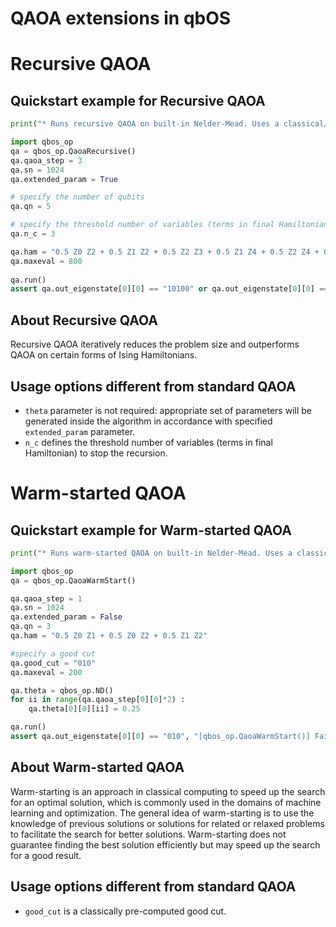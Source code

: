 # QAOA extensions in qbOS

# Recursive QAOA

## Quickstart example for Recursive QAOA

```python
print("* Runs recursive QAOA on built-in Nelder-Mead. Uses a classical/diagonal 5-qubit Hamiltonian. Uses qpp and QAOA-depth = 3 with extended parameter set. Assert checks the optimum eigenstate.")

import qbos_op
qa = qbos_op.QaoaRecursive()
qa.qaoa_step = 3
qa.sn = 1024   
qa.extended_param = True

# specify the number of qubits
qa.qn = 5

# specify the threshold number of variables (terms in final Hamiltonian)
qa.n_c = 3

qa.ham = "0.5 Z0 Z2 + 0.5 Z1 Z2 + 0.5 Z2 Z3 + 0.5 Z1 Z4 + 0.5 Z2 Z4 + 0.5 Z3 Z4"
qa.maxeval = 800
    
qa.run()
assert qa.out_eigenstate[0][0] == "10100" or qa.out_eigenstate[0][0] == "01011", "[qbos_op.QaoaRecursive()] Failed eigenstate test: 10100 or 01011"
```

## About Recursive QAOA

Recursive QAOA iteratively reduces the problem size and outperforms QAOA on certain forms of Ising Hamiltonians.

## Usage options different from standard QAOA

- `theta` parameter is not required: appropriate set of parameters will be generated inside the algorithm in accordance with specified `extended_param` parameter.
- `n_c` defines the threshold number of variables (terms in final Hamiltonian) to stop the recursion.

# Warm-started QAOA

## Quickstart example for Warm-started QAOA

```python
print("* Runs warm-started QAOA on built-in Nelder-Mead. Uses a classical/diagonal 3-qubit Hamiltonian. Uses qpp and QAOA-depth = 1 with standard parameter set. Assert checks the optimum eigenstate.")

import qbos_op
qa = qbos_op.QaoaWarmStart()

qa.qaoa_step = 1
qa.sn = 1024   
qa.extended_param = False
qa.qn = 3
qa.ham = "0.5 Z0 Z1 + 0.5 Z0 Z2 + 0.5 Z1 Z2"

#specify a good cut
qa.good_cut = "010"
qa.maxeval = 200

qa.theta = qbos_op.ND()
for ii in range(qa.qaoa_step[0][0]*2) :
    qa.theta[0][0][ii] = 0.25

qa.run()
assert qa.out_eigenstate[0][0] == "010", "[qbos_op.QaoaWarmStart()] Failed eigenstate test: 010"
```

## About Warm-started QAOA

Warm-starting is an approach in classical computing to speed up the search for an optimal solution, which is commonly used in the domains of machine learning and optimization. The general idea of warm-starting is to use the knowledge of previous solutions or solutions for related or relaxed problems to facilitate the search for better solutions. Warm-starting does not guarantee finding the best solution efficiently but may speed up the search for a good result.

## Usage options different from standard QAOA

- `good_cut` is a classically pre-computed good cut.